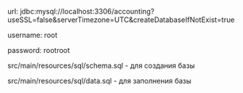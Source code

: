 url: jdbc:mysql://localhost:3306/accounting?useSSL=false&serverTimezone=UTC&createDatabaseIfNotExist=true

username: root

password: rootroot

src/main/resources/sql/schema.sql - для создания базы

src/main/resources/sql/data.sql - для заполнения базы